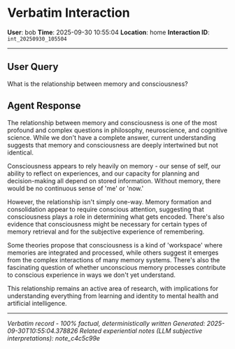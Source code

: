 # Verbatim Interaction

**User**: bob
**Time**: 2025-09-30 10:55:04
**Location**: home
**Interaction ID**: `int_20250930_105504`

---

## User Query

What is the relationship between memory and consciousness?

## Agent Response

The relationship between memory and consciousness is one of the most profound and complex questions in philosophy, neuroscience, and cognitive science. While we don't have a complete answer, current understanding suggests that memory and consciousness are deeply intertwined but not identical.

Consciousness appears to rely heavily on memory - our sense of self, our ability to reflect on experiences, and our capacity for planning and decision-making all depend on stored information. Without memory, there would be no continuous sense of 'me' or 'now.'

However, the relationship isn't simply one-way. Memory formation and consolidation appear to require conscious attention, suggesting that consciousness plays a role in determining what gets encoded. There's also evidence that consciousness might be necessary for certain types of memory retrieval and for the subjective experience of remembering.

Some theories propose that consciousness is a kind of 'workspace' where memories are integrated and processed, while others suggest it emerges from the complex interactions of many memory systems. There's also the fascinating question of whether unconscious memory processes contribute to conscious experience in ways we don't yet understand.

This relationship remains an active area of research, with implications for understanding everything from learning and identity to mental health and artificial intelligence.

---

*Verbatim record - 100% factual, deterministically written*
*Generated: 2025-09-30T10:55:04.378826*
*Related experiential notes (LLM subjective interpretations): note_c4c5c99e*
